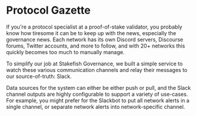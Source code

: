 # Protocol Gazette

If you're a protocol specialist at a proof-of-stake validator, you probably know how tiresome it can be to keep up with the news, especially the governance news. Each network has its own Discord servers, Discourse forums, Twitter accounts, and more to follow, and with 20+ networks this quickly becomes too much to manually manage.

To simplify our job at Stakefish Governance, we built a simple service to watch these various communication channels and relay their messages to our source-of-truth: Slack.

Data sources for the system can either be either push or pull, and the Slack channel outputs are highly configurable to support a variety of use-cases. For example, you might prefer for the Slackbot to put all network alerts in a single channel, or separate network alerts into network-specific channel.
